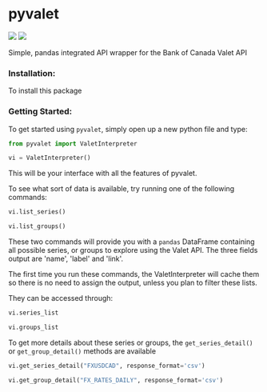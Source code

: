 # pyvalet
![](https://travis-ci.com/tylercroberts/pyvalet.svg?branch=master) ![](https://img.shields.io/badge/Python-3.6-blue)

Simple, pandas integrated API wrapper for the Bank of Canada Valet API

### Installation:
To install this package

### Getting Started:

To get started using `pyvalet`, simply open up a new python file and type:
```python
from pyvalet import ValetInterpreter

vi = ValetInterpreter()
```

This will be your interface with all the features of pyvalet.

To see what sort of data is available, try running one of the following commands:

```python
vi.list_series()

vi.list_groups()
```

These two commands will provide you with a `pandas` DataFrame containing all possible series, 
or groups to explore using the Valet API. The three fields output are 'name', 'label' and 'link'.

The first time you run these commands, the ValetInterpreter will cache them 
so there is no need to assign the output, unless you plan to filter these lists.

They can be accessed through:
```python
vi.series_list

vi.groups_list
```


To get more details about these series or groups, the `get_series_detail()` 
or `get_group_detail()` methods are available
```python
vi.get_series_detail("FXUSDCAD", response_format='csv')

vi.get_group_detail("FX_RATES_DAILY", response_format='csv')
```
